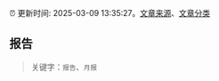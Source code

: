 :alarm_clock: 更新时间: 2025-03-09 13:35:27。[文章来源](/README.md)、[文章分类](/TAGS.md)

## 报告


> 关键字：`报告`、`月报`



